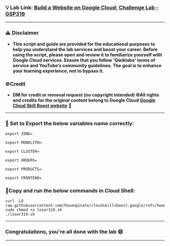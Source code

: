

### 💡 Lab Link: [Build a Website on Google Cloud: Challenge Lab - GSP319](https://www.cloudskillsboost.google/focuses/11765?parent=catalog)



---

### ⚠️ Disclaimer
- **This script and guide are provided for  the educational purposes to help you understand the lab services and boost your career. Before using the script, please open and review it to familiarize yourself with Google Cloud services. Ensure that you follow 'Qwiklabs' terms of service and YouTube’s community guidelines. The goal is to enhance your learning experience, not to bypass it.**

### ©Credit
- **DM for credit or removal request (no copyright intended) ©All rights and credits for the original content belong to Google Cloud [Google Cloud Skill Boost website](https://www.cloudskillsboost.google/)** 🙏

---

### 🚨 Set to Export the below variables name correctly:

```
export ZONE=

export MONOLITH=

export CLUSTER=

export ORDERS=

export PRODUCTS=

export FRONTEND=
```

### 🚨Copy and run the below commands in Cloud Shell:

```
curl -LO raw.githubusercontent.com/Pavanpinate/cloudskillsboost.google/refs/heads/main/Build%20a%20Website%20on%20Google%20Cloud_%20Challenge%20Lab/loser319.sh
sudo chmod +x loser319.sh
./loser319.sh
```

---

### Congratulations, you're all done with the lab 😄

---

